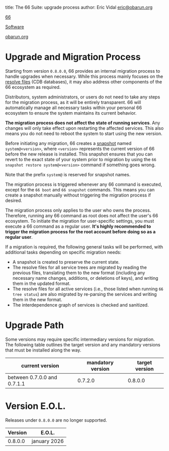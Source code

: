 title: The 66 Suite: upgrade process
author: Eric Vidal <eric@obarun.org>

[66](index.html)

[Software](https://web.obarun.org/software)

[obarun.org](https://web.obarun.org)

# Upgrade and Migration Process

Starting from version `0.8.0.0`, 66 provides an internal migration process to handle upgrades when necessary. While this process mainly focuses on the [resolve files](66-deeper.html#resolve-files) (CDB databases), it may also address other components of the 66 ecosystem as required.

Distributors, system administrators, or users do not need to take any steps for the migration process, as it will be entirely transparent. 66 will automatically manage all necessary tasks within your personal 66 ecosystem to ensure the system maintains its current behavior.

**The migration process does not affect the state of running services**. Any changes will only take effect upon restarting the affected services. This also means you do not need to reboot the system to start using the new version.

Before initiating any migration, 66 creates a [snapshot](66-snapshot.html) named `system@<version>`, where `<version>` represents the current version of 66 before the new release is installed. This snapshot ensures that you can revert to the exact state of your system prior to migration by using the `66 snapshot restore system@<version>` command if something goes wrong.

Note that the prefix `system@` is reserved for snapshot names.

The migration process is triggered whenever any 66 command is executed, except for the `66 boot` and `66 snapshot` commands. This means you can create a snapshot manually without triggering the migration process if desired.

The migration process only applies to the user who owns the process. Therefore, running any 66 command as root does not affect the user's 66 ecosystem. To initiate the migration for user-specific settings, you must execute a 66 command as a regular user. **It's highly recommended to trigger the migration process for the root account before doing so as a regular user**.

If a migration is required, the following general tasks will be performed, with additional tasks depending on specific migration needs:

- A snapshot is created to preserve the current state.
- The resolve files for all service trees are migrated by reading the previous files, translating them to the new format (including any necessary name changes, additions, or deletions of keys), and writing them in the updated format.
- The resolve files for all active services (i.e., those listed when running `66 tree status`) are also migrated by re-parsing the services and writing them in the new format.
- The interdependence graph of services is checked and sanitized.

# Upgrade Path

Some versions may require specific intermediary versions for migration. The following table outlines the target version and any mandatory versions that must be installed along the way.

| current version | mandatory version | target version |
| --- | --- | --- |
| between 0.7.0.0 and 0.7.1.1  | 0.7.2.0 | 0.8.0.0 |

# Version E.O.L.

Releases under `0.8.0.0` are no longer supported.

| Version | E.O.L. |
| --- | --- |
| 0.8.0.0 | january 2026 |